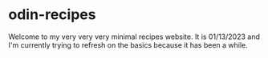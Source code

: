# odin-recipes
Welcome to my very very very minimal recipes website. It is 01/13/2023 and I'm currently trying to refresh on the basics because it has been a while.
